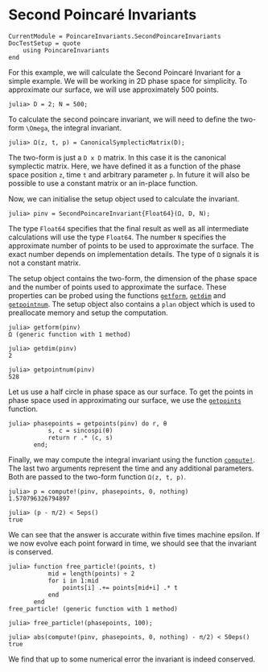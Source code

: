 # Second Poincaré Invariants

```@meta
CurrentModule = PoincareInvariants.SecondPoincareInvariants
DocTestSetup = quote
    using PoincareInvariants
end
```

For this example, we will calculate the Second Poincaré Invariant for a simple example. We will be working in 2D phase space
for simplicity. To approximate our surface, we will use approximately 500 points.

```jldoctest usage
julia> D = 2; N = 500;
```

To calculate the second poincare invariant, we will need to define the two-form ``\Omega``, the integral invariant.

```jldoctest usage
julia> Ω(z, t, p) = CanonicalSymplecticMatrix(D);
```

The two-form is just a `D x D` matrix. In this case it is the canonical symplectic matrix.
Here, we have defined it as a function of the phase space position `z`, time `t` and arbitrary parameter `p`.
In future it will also be possible to use a constant matrix or an in-place function.

Now, we can initialise the setup object used to calculate the invariant.

```jldoctest usage
julia> pinv = SecondPoincareInvariant{Float64}(Ω, D, N);
```

The type `Float64` specifies that the final result as well as all intermediate calculations will use the type `Float64`.
The number `N` specifies the approximate number of points to be used to approximate the surface.
The exact number depends on implementation details. The type of `Ω` signals it is not a constant matrix.

The setup object contains the two-form, the dimension of the phase space and the number of points used to approximate the surface.
These properties can be probed using the functions [`getform`](@ref), [`getdim`](@ref) and [`getpointnum`](@ref).
The setup object also contains a `plan` object which is used to preallocate memory and setup the computation.

```jldoctest usage
julia> getform(pinv)
Ω (generic function with 1 method)

julia> getdim(pinv)
2

julia> getpointnum(pinv)
528
```

Let us use a half circle in phase space as our surface.
To get the points in phase space used in approximating our surface, we use the [`getpoints`](@ref) function.

```jldoctest usage
julia> phasepoints = getpoints(pinv) do r, θ
           s, c = sincospi(θ)
           return r .* (c, s)
       end;
```

Finally, we may compute the integral invariant using the function [`compute!`](@ref).
The last two arguments represent the time and any additional parameters. Both are passed to the two-form function `Ω(z, t, p)`.

```jldoctest usage
julia> p = compute!(pinv, phasepoints, 0, nothing)
1.570796326794897

julia> (p - π/2) < 5eps()
true
```

We can see that the answer is accurate within five times machine epsilon.
If we now evolve each point forward in time, we should see that the invariant is conserved.

```jldoctest usage
julia> function free_particle!(points, t)
           mid = length(points) ÷ 2
           for i in 1:mid
               points[i] .+= points[mid+i] .* t
           end
       end
free_particle! (generic function with 1 method)

julia> free_particle!(phasepoints, 100);

julia> abs(compute!(pinv, phasepoints, 0, nothing) - π/2) < 50eps()
true
```

We find that up to some numerical error the invariant is indeed conserved.

